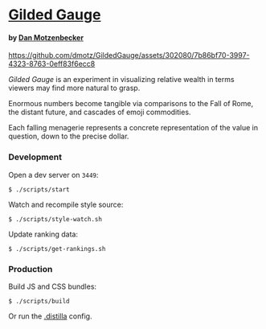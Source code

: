 # [Gilded Gauge](https://oxism.com/GildedGauge/)

#### by [Dan Motzenbecker](http://oxism.com)

https://github.com/dmotz/GildedGauge/assets/302080/7b86bf70-3997-4323-8763-0eff83f6ecc8

_Gilded Gauge_ is an experiment in visualizing relative wealth in terms viewers
may find more natural to grasp.

Enormous numbers become tangible via comparisons to the Fall of Rome, the distant
future, and cascades of emoji commodities.

Each falling menagerie represents a concrete representation of the value in question,
down to the precise dollar.

### Development

Open a dev server on `3449`:

```
$ ./scripts/start
```

Watch and recompile style source:

```
$ ./scripts/style-watch.sh
```

Update ranking data:

```
$ ./scripts/get-rankings.sh
```

### Production

Build JS and CSS bundles:

```
$ ./scripts/build
```

Or run the [.distilla](https://github.com/dmotz/distilla) config.
